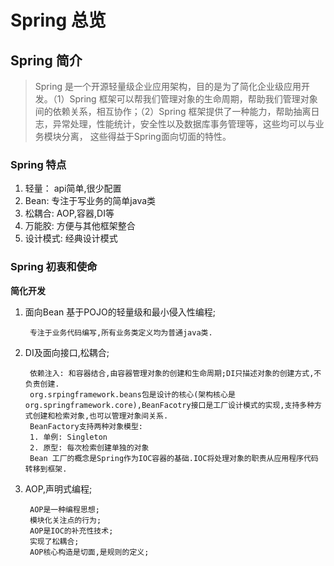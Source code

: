 # Spring 总览

## Spring 简介

> Spring 是一个开源轻量级企业应用架构，目的是为了简化企业级应用开发。（1）Spring 框架可以帮我们管理对象的生命周期，帮助我们管理对象间的依赖关系，相互协作；（2）Spring 框架提供了一种能力，帮助抽离日志，异常处理，性能统计，安全性以及数据库事务管理等，这些均可以与业务模块分离， 这些得益于Spring面向切面的特性。

### Spring 特点

1. 轻量： api简单,很少配置
2. Bean: 专注于写业务的简单java类
3. 松耦合: AOP,容器,DI等
4. 万能胶: 方便与其他框架整合
5. 设计模式: 经典设计模式

### Spring 初衷和使命

**简化开发**

1. 面向Bean 基于POJO的轻量级和最小侵入性编程;

        专注于业务代码编写,所有业务类定义均为普通java类.

2. DI及面向接口,松耦合;

        依赖注入: 和容器结合,由容器管理对象的创建和生命周期;DI只描述对象的创建方式,不负责创建.
        org.srpingframework.beans包是设计的核心(架构核心是org.springframework.core),BeanFacotry接口是工厂设计模式的实现,支持多种方式创建和检索对象,也可以管理对象间关系.
        BeanFactory支持两种对象模型:
        1. 单例: Singleton
        2. 原型: 每次检索创建单独的对象
        Bean 工厂的概念是Spring作为IOC容器的基础.IOC将处理对象的职责从应用程序代码转移到框架.

3. AOP,声明式编程;

        AOP是一种编程思想;
        模块化关注点的行为;
        AOP是IOC的补充性技术;
        实现了松耦合;
        AOP核心构造是切面,是规则的定义;



